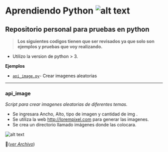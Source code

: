 [logo]: https://bugs.python.org/@@file/favicon.ico "Logo"
[imgVideo_api_image]: https://lh4.googleusercontent.com/HovQEMamZAQCCR5UemcjVN-W7ayyHgdglCVxY7Z-b4wxijVgea0k8-4ufCfIbqM9PDFn14KX-UJXI4Q=w1920-h925


# Aprendiendo Python ![alt text][logo]

## Repositorio personal para pruebas en python 

>**Los siguientes codigos tienen que ser revisados ya que solo son ejemplos y pruebas que voy realizando.**

+ Utilizo la version de python > 3. 

**Ejemplos**

+ [`api_image.py`](#api_image)- Crear imagenes aleatorias

***

### **api_image** 

*Script para crear imagenes aleatorias de diferentes temas.*

+ Se ingresara Ancho, Alto, tipo de imagen y cantidad de img . 
+ Se utiliza la web http://lorempixel.com para generar las imagenes. 
+ Se crea un directorio llamado imágenes donde las colocara.

![alt text][imgVideo_api_image]

:page_facing_up:(*[ver Archivo](../master/api_image.py)*)

